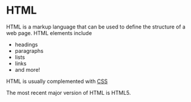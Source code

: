 # HTML

HTML is a markup language that can be used to define the structure of a web page. HTML elements include

* headings
* paragraphs
* lists
* links
* and more!

HTML is usually complemented with [CSS](/wiki/CSS)

The most recent major version of HTML is HTML5.